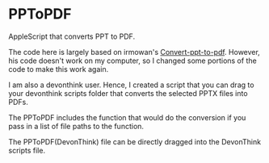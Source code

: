# PPToPDF
AppleScript that converts PPT to PDF.

The code here is largely based on irmowan's [Convert-ppt-to-pdf](https://github.com/irmowan/Convert-ppt-to-pdf/blob/v1.0/Convert-ppt-to-pdf.applescript). However, his code doesn't work on my computer, so I changed some portions of the code to make this work again. 

I am also a devonthink user. Hence, I created a script that you can drag to your devonthink scripts folder that converts the selected PPTX files into PDFs. 

The PPToPDF includes the function that would do the conversion if you pass in a list of file paths to the function. 

The PPToPDF(DevonThink) file can be directly dragged into the DevonThink scripts file. 
